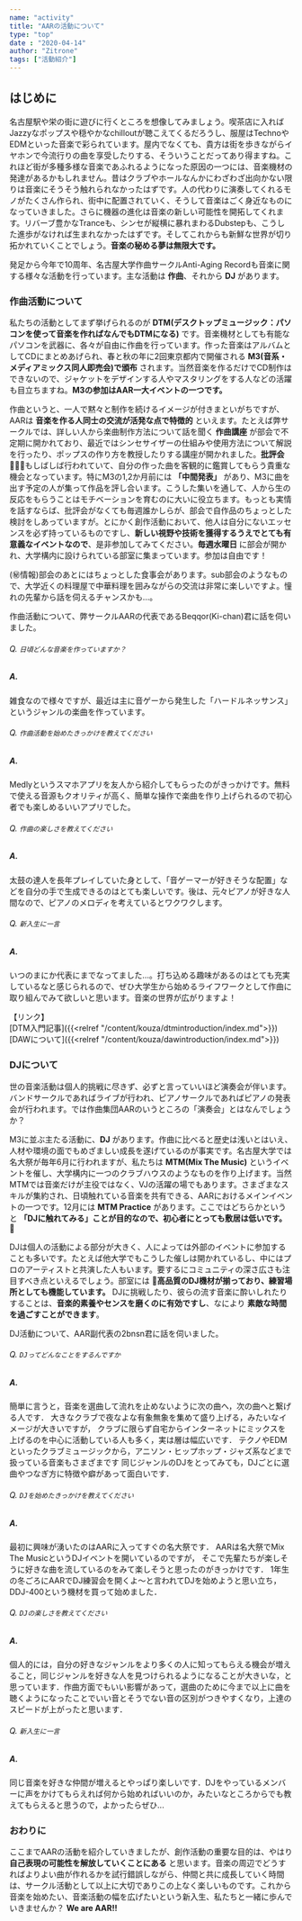 ```yaml
---
name: "activity"
title: "AARの活動について"
type: "top"
date : "2020-04-14"
author: "Zitrone"
tags: ["活動紹介"]
---
```


<!-- menu: "main"
weight: 3 -->
## はじめに

名古屋駅や栄の街に遊びに行くところを想像してみましょう。喫茶店に入ればJazzyなポップスや穏やかなchilloutが聴こえてくるだろうし、服屋はTechnoやEDMといった音楽で彩られています。屋内でなくても、貴方は街を歩きながらイヤホンで今流行りの曲を享受したりする、そういうことだってあり得ますね。これほど街が多種多様な音楽であふれるようになった原因の一つには、音楽機材の発達があるかもしれません。昔はクラブやホールなんかにわざわざ出向かない限りは音楽にそうそう触れられなかったはずです。人の代わりに演奏してくれるモノがたくさん作られ、街中に配置されていく、そうして音楽はごく身近なものになっていきました。さらに機器の進化は音楽の新しい可能性を開拓してくれます。リバーブ豊かなTranceも、シンセが縦横に暴れまわるDubstepも、こうした進歩がなければ生まれなかったはずです。そしてこれからも新鮮な世界が切り拓かれていくことでしょう。**音楽の秘める夢は無限大です。**

発足から今年で10周年、名古屋大学作曲サークルAnti-Aging Recordも音楽に関する様々な活動を行っています。主な活動は **作曲**、それから **DJ** があります。

### 作曲活動について

私たちの活動としてまず挙げられるのが **DTM(デスクトップミュージック：パソコンを使って音楽を作ればなんでもDTMになる)** です。音楽機材としても有能なパソコンを武器に、各々が自由に作曲を行っています。作った音楽はアルバムとしてCDにまとめあげられ、春と秋の年に2回東京都内で開催される **M3(音系・メディアミックス同人即売会)で頒布** されます。当然音楽を作るだけでCD制作はできないので、ジャケットをデザインする人やマスタリングをする人などの活躍も目立ちますね。**M3の参加はAAR一大イベントの一つです。**

作曲というと、一人で黙々と制作を続けるイメージが付きまといがちですが、AARは **音楽を作る人同士の交流が活発な点で特徴的** といえます。たとえば弊サークルでは、詳しい人から楽曲制作方法について話を聞く **作曲講座** が部会で不定期に開かれており、最近ではシンセサイザーの仕組みや使用方法について解説を行ったり、ポップスの作り方を教授したりする講座が開かれました。**批評会** もしばしば行われていて、自分の作った曲を客観的に鑑賞してもらう貴重な機会となっています。特にM3の1,2か月前には **「中間発表」** があり、M3に曲を出す予定の人が集って作品を評し合います。こうした集いを通して、人から生の反応をもらうことはモチベーションを育むのに大いに役立ちます。もっとも実情を話すならば、批評会がなくても毎週誰かしらが、部会で自作品のちょっとした検討をしあっていますが。とにかく創作活動において、他人は自分にないエッセンスを必ず持っているものですし、**新しい視野や技術を獲得するうえでとても有意義なイベントなので**、是非参加してみてください。**毎週水曜日** に部会が開かれ、大学構内に設けられている部室に集まっています。参加は自由です！


(㊙情報)部会のあとにはちょっとした食事会があります。sub部会のようなもので、大学近くの料理屋で中華料理を囲みながらの交流は非常に楽しいですよ。憧れの先輩から話を伺えるチャンスかも…。


作曲活動について、弊サークルAARの代表であるBeqqor(Ki-chan)君に話を伺いました。

###### Q. `日頃どんな音楽を作っていますか？`
##### A.
雑食なので様々ですが、最近は主に音ゲーから発生した「ハードルネッサンス」というジャンルの楽曲を作っています。
###### Q. `作曲活動を始めたきっかけを教えてください`
##### A.
Medlyというスマホアプリを友人から紹介してもらったのがきっかけです。無料で使える音源もクオリティが高く、簡単な操作で楽曲を作り上げられるので初心者でも楽しめるいいアプリでした。
###### Q. `作曲の楽しさを教えてください`
##### A.
太鼓の達人を長年プレイしていた身として、「音ゲーマーが好きそうな配置」などを自分の手で生成できるのはとても楽しいです。後は、元々ピアノが好きな人間なので、ピアノのメロディを考えているとワクワクします。
###### Q. `新入生に一言`
##### A.
いつのまにか代表にまでなってました…。打ち込める趣味があるのはとても充実しているなと感じられるので、ぜひ大学生から始めるライフワークとして作曲に取り組んでみて欲しいと思います。音楽の世界が広がりますよ！

【リンク】  
[DTM入門記事]({{<relref "/content/kouza/dtmintroduction/index.md">}})  
[DAWについて]({{<relref "/content/kouza/dawintroduction/index.md">}})  


### DJについて

世の音楽活動は個人的挑戦に尽きず、必ずと言っていいほど演奏会が伴います。バンドサークルであればライブが行われ、ピアノサークルであればピアノの発表会が行われます。では作曲集団AARのいうところの「演奏会」とはなんでしょうか？

M3に並ぶ主たる活動に、**DJ** があります。作曲に比べると歴史は浅いとはいえ、人材や環境の面でもめざましい成長を遂げているのが事実です。名古屋大学では名大祭が毎年6月に行われますが、私たちは **MTM(Mix The Music)** というイベントを催し、大学構内に一つのクラブハウスのようなものを作り上げます。当然MTMでは音楽だけが主役ではなく、VJの活躍の場でもあります。さまざまなスキルが集約され、日頃触れている音楽を共有できる、AARにおけるメインイベントの一つです。12月には **MTM Practice** があります。ここではどちらかというと **「DJに触れてみる」ことが目的なので、初心者にとっても敷居は低いです。** 

<!-- (現に筆者である僕も、数か月前にMTM practiceに参加してみました。DJって難しいけれど、奥深くて楽しいですよ！) -->

DJは個人の活動による部分が大きく、人によっては外部のイベントに参加することも多いです。たとえば他大学でもこうした催しは開かれているし、中にはプロのアーティストと共演した人もいます。要するにコミュニティの深さ広さも注目すべき点といえるでしょう。部室には **高品質のDJ機材が揃っており、練習場所としても機能しています。** DJに挑戦したり、彼らの流す音楽に酔いしれたりすることは、**音楽的素養やセンスを磨くのに有効ですし**、なにより **素敵な時間を過ごすことができます**。


DJ活動について、AAR副代表の2bnsn君に話を伺いました。
###### Q. `DJってどんなことをするんですか`
##### A.
簡単に言うと，音楽を選曲して流れを止めないように次の曲へ，次の曲へと繋げる人です．
大きなクラブで夜なよな有象無象を集めて盛り上げる，みたいなイメージが大きいですが，
クラブに限らず自宅からインターネットにミックスを上げるのを中心に活動している人も多く，実は層は幅広いです．
テクノやEDMといったクラブミュージックから，アニソン・ヒップホップ・ジャズ系などまで扱っている音楽もさまざまです
同じジャンルのDJをとってみても，DJごとに選曲やつなぎ方に特徴や癖があって面白いです．

###### Q. `DJを始めたきっかけを教えてください`
##### A.
最初に興味が湧いたのはAARに入ってすぐの名大祭です．
AARは名大祭でMix The MusicというDJイベントを開いているのですが，
そこで先輩たちが楽しそうに好きな曲を流しているのをみて楽しそうと思ったのがきっかけです．
1年生の冬ごろにAARでDJ練習会を開くよ〜と言われてDJを始めようと思い立ち，DDJ-400という機材を買って始めました．

###### Q. `DJの楽しさを教えてください`
##### A.
<!-- DJについては僕よりよっぽどうまいTockさんやBowneくん，Akitoくんがいるので僕が何か言うのは少々おこがましいところがありますが・・・ -->

個人的には，自分の好きなジャンルをより多くの人に知ってもらえる機会が増えること，同じジャンルを好きな人を見つけられるようになることが大きいな，と思っています．作曲方面でもいい影響があって，選曲のために今まで以上に曲を聴くようになったことでいい音とそうでない音の区別がつきやすくなり，上達のスピードが上がったと思います．

###### Q. `新入生に一言`
##### A.
同じ音楽を好きな仲間が増えるとやっぱり楽しいです．DJをやっているメンバーに声をかけてもらえれば何から始めればいいのか，みたいなところからでも教えてもらえると思うので，よかったらぜひ...

### おわりに

ここまでAARの活動を紹介していきましたが、創作活動の重要な目的は、やはり **自己表現の可能性を解放していくことにある** と思います。音楽の周辺でどうすればよりよい曲が作れるかを試行錯誤しながら、仲間と共に成長していく時間は、サークル活動として以上に大切でありこの上なく楽しいものです。これから音楽を始めたい、音楽活動の幅を広げたいという新入生、私たちと一緒に歩んでいきませんか？
 **We are AAR!!**
